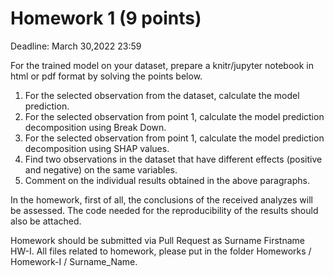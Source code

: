# Homework 1 (9 points)
Deadline: March 30,2022 23:59

For the trained model on your dataset, prepare a knitr/jupyter notebook in html or pdf format by solving the points below.

1. For the selected observation from the dataset, calculate the model prediction.
2. For the selected observation from point 1, calculate the model prediction decomposition using Break Down.
3. For the selected observation from point 1, calculate the model prediction decomposition using SHAP values. 
4. Find two observations in the dataset that have different effects (positive and negative) on the same variables.
5. Comment on the individual results obtained in the above paragraphs.

In the homework, first of all, the conclusions of the received analyzes will be assessed. The code needed for the reproducibility of the results should also be attached.

Homework should be submitted via Pull Request as Surname Firstname HW-I. All files related to homework, please put in the folder Homeworks / Homework-I / Surname_Name.
